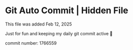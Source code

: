 # Git Auto Commit | Hidden File

This file was added Feb 12, 2025

Just for fun and keeping my daily git commit active 🤪

commit number: 1766559
